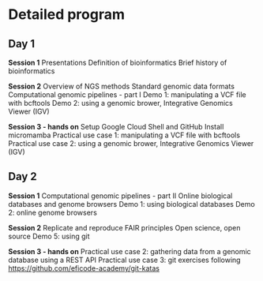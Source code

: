 # Detailed program

## Day 1

**Session 1**
Presentations
Definition of bioinformatics
Brief history of bioinformatics

**Session 2**
Overview of NGS methods
Standard genomic data formats
Computational genomic pipelines - part I
Demo 1: manipulating a VCF file with bcftools
Demo 2: using a genomic brower, Integrative Genomics Viewer (IGV)

**Session 3 - hands on**
Setup Google Cloud Shell and GitHub
Install micromamba
Practical use case 1: manipulating a VCF file with bcftools
Practical use case 2: using a genomic brower, Integrative Genomics Viewer (IGV)


## Day 2

**Session 1**
Computational genomic pipelines - part II
Online biological databases and genome browsers
Demo 1: using biological databases
Demo 2: online genome browsers

**Session 2**
Replicate and reproduce
FAIR principles
Open science, open source
Demo 5: using git

**Session 3 - hands on**
Practical use case 2: gathering data from a genomic database using a REST API
Practical use case 3: git exercises following https://github.com/eficode-academy/git-katas 	
